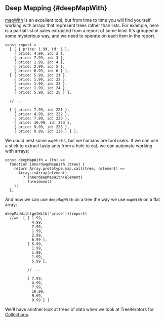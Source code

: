 ## Deep Mapping {#deepMapWith}

[mapWith](#mapWith) is an excellent tool, but from time to time you will find yourself working with arrays that represent trees rather than lists. For example, here is a partial list of sales extracted from a report of some kind. It's grouped in some mysterious way, and we need to operate on each item in the report.

    const report = 
      [ [ { price: 1.99, id: 1 },
        { price: 4.99, id: 2 },
        { price: 7.99, id: 3 },
        { price: 1.99, id: 4 },
        { price: 2.99, id: 5 },
        { price: 6.99, id: 6 } ],
      [ { price: 5.99, id: 21 },
        { price: 1.99, id: 22 },
        { price: 1.99, id: 23 },
        { price: 1.99, id: 24 },
        { price: 5.99, id: 25 } ],

      // ...

      [ { price: 7.99, id: 221 },
        { price: 4.99, id: 222 },
        { price: 7.99, id: 223 },
        { price: 10.99, id: 224 },
        { price: 9.99, id: 225 },
        { price: 9.99, id: 226 } ] ];

We could nest some `mapWith`s, but we humans are tool users. If we can use a stick to extract tasty ants from a hole to eat, we can automate working with arrays:

    const deepMapWith = (fn) =>
      function innerdeepMapWith (tree) {
        return Array.prototype.map.call(tree, (element) =>
          Array.isArray(element)
            ? innerdeepMapWith(element)
            : fn(element)
        );
      };
      
And now we can use `deepMapWith` on a tree the way we use `mapWith` on a flat array:

    deepMapWith(getWith('price'))(report)
      //=>  [ [ 1.99,
                4.99,
                7.99,
                1.99,
                2.99,
                6.99 ],
              [ 5.99,
                1.99,
                1.99,
                1.99,
                5.99 ],
                
              // ...
              
              [ 7.99,
                4.99,
                7.99,
                10.99,
                9.99,
                9.99 ] ]

We'll have another look at trees of data when we look at TreeIterators for [Collections](#collections).